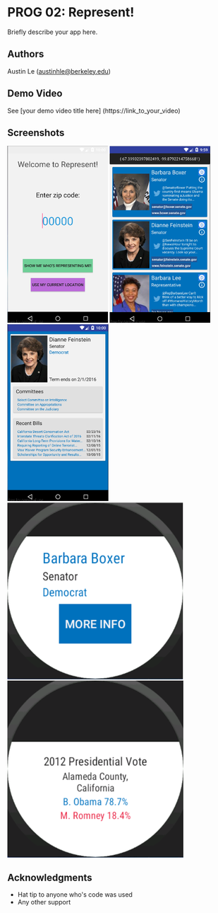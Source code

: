 # PROG 02: Represent!

Briefly describe your app here.

## Authors

Austin Le ([austinhle@berkeley.edu](mailto:austinhle@berkeley.edu))

## Demo Video

See [your demo video title here] (https://link_to_your_video)

## Screenshots

<img src="screenshots/main-view.png" height="400" alt="Screenshot"/>
<img src="screenshots/congressional-view.png" height="400" alt="Screenshot"/>
<img src="screenshots/detailed-view.png" height="400" alt="Screenshot"/>
<img src="screenshots/main-view-watch.png" height="400" alt="Screenshot"/>
<img src="screenshots/county-view.png" height="400" alt="Screenshot"/>

## Acknowledgments

* Hat tip to anyone who's code was used
* Any other support
